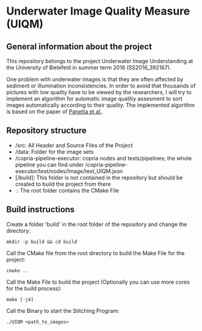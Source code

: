 # Underwater Image Quality Measure (UIQM)
## General information about the project
This repository belongs to the project Underwater Image Understanding at the University of Bielefeld in summer term 2016 (SS2016_392167).

One problem with underwater images is that they are often affected by sediment or illumination inconsistencies. In order to avoid that thousands of pictures with low quality have to be viewed by the researchers, I will try to implement an algorithm for automatic image qualitiy assesment to sort images automatically according to their quality. The implemented algorithm is based on the paper of [Panetta et al.](http://ieeexplore.ieee.org/xpl/articleDetails.jsp?arnumber=7305804 "Panetta et al.: Human-Visual-System-Inspired Underwater Image Quality Measures").

## Repository structure
* /src: All Header and Source Files of the Project
* /data: Folder for the image sets
* /copria-pipeline-executor: copria nodes and tests/pipelines; the whole pipeline you can find under /copria-pipeline-executor/test/nodes/Image/test_UIQM.json 
* [/build]: This folder is not contained in the repository but should be created to build the project from there
* .: The root folder contains the CMake File

## Build instructions

Create a folder 'build' in the root folder of the repository and change 
the directory:

	mkdir -p build && cd build

Call the CMake file from the root directory to build the Make File for 
the project:

	cmake ..

Call the Make File to build the project (Optionally you can use more 
cores for the build process):

	make [-j4]

Call the Binary to start the Stitching Program:

	./UIQM <path_to_images>
